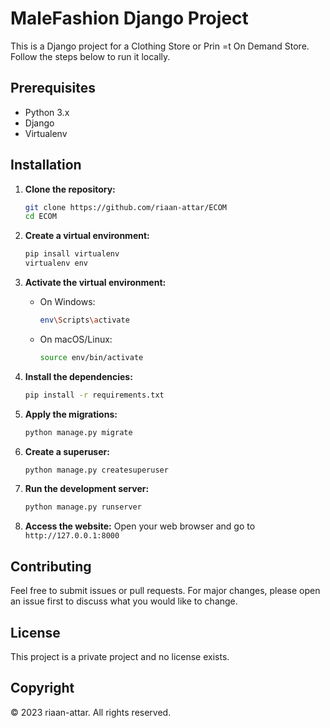 # MaleFashion Django Project

This is a Django project for a Clothing Store or Prin =t On Demand Store. Follow the steps below to run it locally.

## Prerequisites

- Python 3.x
- Django
- Virtualenv

## Installation

1. **Clone the repository:**
    ```sh
    git clone https://github.com/riaan-attar/ECOM
    cd ECOM
    ```

2. **Create a virtual environment:**
    ```sh
    pip insall virtualenv
    virtualenv env
    ```

3. **Activate the virtual environment:**
    - On Windows:
        ```sh
        env\Scripts\activate
        ```
    - On macOS/Linux:
        ```sh
        source env/bin/activate
        ```

4. **Install the dependencies:**
    ```sh
    pip install -r requirements.txt
    ```

5. **Apply the migrations:**
    ```sh
    python manage.py migrate
    ```

6. **Create a superuser:**
    ```sh
    python manage.py createsuperuser
    ```

7. **Run the development server:**
    ```sh
    python manage.py runserver
    ```

8. **Access the website:**
    Open your web browser and go to `http://127.0.0.1:8000`

## Contributing

Feel free to submit issues or pull requests. For major changes, please open an issue first to discuss what you would like to change.

## License

This project is a private project and no license exists.

## Copyright

© 2023 riaan-attar. All rights reserved.
